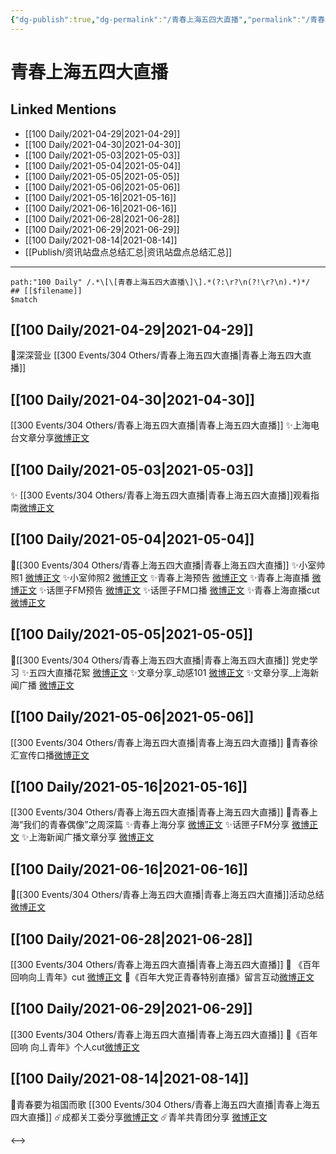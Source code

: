 ```yaml
---
{"dg-publish":true,"dg-permalink":"/青春上海五四大直播","permalink":"/青春上海五四大直播/","created":"2023-04-09T16:10:17.000+08:00","updated":"2023-04-10T17:18:18.000+08:00"}
---
```


# 青春上海五四大直播

## Linked Mentions
- [[100 Daily/2021-04-29\|2021-04-29]]
- [[100 Daily/2021-04-30\|2021-04-30]]
- [[100 Daily/2021-05-03\|2021-05-03]]
- [[100 Daily/2021-05-04\|2021-05-04]]
- [[100 Daily/2021-05-05\|2021-05-05]]
- [[100 Daily/2021-05-06\|2021-05-06]]
- [[100 Daily/2021-05-16\|2021-05-16]]
- [[100 Daily/2021-06-16\|2021-06-16]]
- [[100 Daily/2021-06-28\|2021-06-28]]
- [[100 Daily/2021-06-29\|2021-06-29]]
- [[100 Daily/2021-08-14\|2021-08-14]]
- [[Publish/资讯站盘点总结汇总\|资讯站盘点总结汇总]]


---

```expander
path:"100 Daily" /.*\[\[青春上海五四大直播\]\].*(?:\r?\n(?!\r?\n).*)*/
## [[$filename]]
$match
```
## [[100 Daily/2021-04-29\|2021-04-29]]
💫深深营业 [](https://m.weibo.cn/1736988591/4631365586521415) [[300 Events/304 Others/青春上海五四大直播\|青春上海五四大直播]]
## [[100 Daily/2021-04-30\|2021-04-30]]
[[300 Events/304 Others/青春上海五四大直播\|青春上海五四大直播]]
✨上海电台文章分享[微博正文](https://m.weibo.cn/6466290670/4631745477738859)
## [[100 Daily/2021-05-03\|2021-05-03]]
✨ [[300 Events/304 Others/青春上海五四大直播\|青春上海五四大直播]]观看指南[微博正文](https://m.weibo.cn/6466290670/4632791822632874)
## [[100 Daily/2021-05-04\|2021-05-04]]
🌟[[300 Events/304 Others/青春上海五四大直播\|青春上海五四大直播]]
✨小室帅照1 [微博正文](https://weibo.com/6466290670/KdVYJfbHR)
✨小室帅照2 [微博正文](https://weibo.com/6466290670/KdWEP3x3t)
✨青春上海预告 [微博正文](https://weibo.com/6466290670/KdS6hqfI8)
✨青春上海直播 [微博正文](https://weibo.com/6466290670/KdTDjd72l)
✨话匣子FM预告 [微博正文](https://weibo.com/6466290670/KdTlywHuJ)
✨话匣子FM口播 [微博正文](https://weibo.com/6466290670/KdVm65i3c)
✨青春上海直播cut [微博正文](https://weibo.com/6466290670/KdUFCy1rJ)
## [[100 Daily/2021-05-05\|2021-05-05]]
🌟[[300 Events/304 Others/青春上海五四大直播\|青春上海五四大直播]] 党史学习
✨五四大直播花絮 [微博正文](https://m.weibo.cn/6466290670/4633622684894845)
✨文章分享_动感101 [微博正文](https://m.weibo.cn/6466290670/4633606733956313)
✨文章分享_上海新闻广播 [微博正文](https://m.weibo.cn/6466290670/4633419532732078)

## [[100 Daily/2021-05-06\|2021-05-06]]
[[300 Events/304 Others/青春上海五四大直播\|青春上海五四大直播]]
💫青春徐汇宣传口播[微博正文](https://m.weibo.cn/6466290670/4633792893420226)
## [[100 Daily/2021-05-16\|2021-05-16]]
[[300 Events/304 Others/青春上海五四大直播\|青春上海五四大直播]]
🌟青春上海“我们的青春偶像”之周深篇
✨青春上海分享 [微博正文](https://m.weibo.cn/6466290670/4637560049243283)
✨话匣子FM分享 [微博正文](https://m.weibo.cn/6466290670/4637547839360794)
✨上海新闻广播文章分享 [微博正文](https://m.weibo.cn/6466290670/4637573367206326)
## [[100 Daily/2021-06-16\|2021-06-16]]
🌟[[300 Events/304 Others/青春上海五四大直播\|青春上海五四大直播]]活动总结 [微博正文](https://m.weibo.cn/6466290670/4648797693543327)

## [[100 Daily/2021-06-28\|2021-06-28]]
[[300 Events/304 Others/青春上海五四大直播\|青春上海五四大直播]]
💫 《百年回响向丄青年》cut [微博正文](https://weibo.com/detail/4653176286874489)
💫《百年大党正青春特别直播》留言互动[微博正文](https://weibo.com/detail/4653183882760526)

## [[100 Daily/2021-06-29\|2021-06-29]]
[[300 Events/304 Others/青春上海五四大直播\|青春上海五四大直播]]
💫《百年回响 向丄青年》个人cut[微博正文](https://m.weibo.cn/6466290670/4653521997141077)

## [[100 Daily/2021-08-14\|2021-08-14]]
💫青春要为祖国而歌 [[300 Events/304 Others/青春上海五四大直播\|青春上海五四大直播]]
☄️成都关工委分享[微博正文](https://m.weibo.cn/6466290670/4670181085548613)
☄️青羊共青团分享 [微博正文](https://m.weibo.cn/6466290670/4670216757839668)

<-->